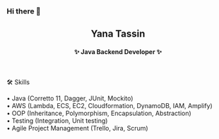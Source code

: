 ### Hi there 👋

<h2 align="center"> Yana Tassin </h2>

<h4 align="center">✨ Java Backend Developer ✨</h4>
<br />

  🛠 Skills<br />
  
  
• Java (Corretto 11, Dagger, JUnit, Mockito)<br />
• AWS (Lambda, ECS, EC2, Cloudformation, DynamoDB, IAM, Amplify)<br />
• OOP (Inheritance, Polymorphism, Encapsulation, Abstraction)<br />
• Testing (Integration, Unit testing)<br />
• Agile Project Management (Trello, Jira, Scrum)<br />
